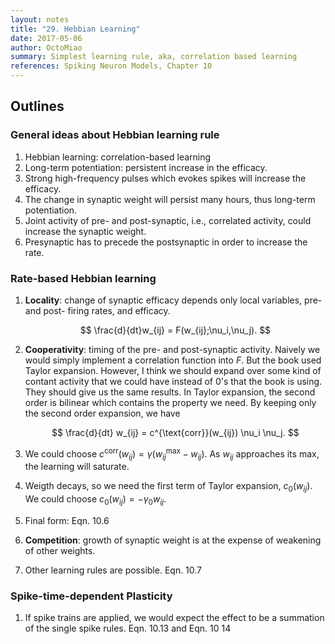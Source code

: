 ```yaml
---
layout: notes
title: "29. Hebbian Learning"
date: 2017-05-06
author: OctoMiao
summary: Simplest learning rule, aka, correlation based learning
references: Spiking Neuron Models, Chapter 10
---
```



## Outlines


### General ideas about Hebbian learning rule

1. Hebbian learning: correlation-based learning
2. Long-term potentiation: persistent increase in the efficacy.
3. Strong high-frequency pulses which evokes spikes will increase the efficacy.
4. The change in synaptic weight will persist many hours, thus long-term potentiation.
5. Joint activity of pre- and post-synaptic, i.e., correlated activity, could increase the synaptic weight.
6. Presynaptic has to precede the postsynaptic in order to increase the rate.

### Rate-based Hebbian learning

1. **Locality**: change of synaptic efficacy depends only local variables, pre- and post- firing rates, and efficacy.

   $$
   \frac{d}{dt}w_{ij} = F(w_{ij};\nu_i,\nu_j).
   $$

2. **Cooperativity**: timing of the pre- and post-synaptic activity. Naively we would simply implement a correlation function into $F$. But the book used Taylor expansion. However, I think we should expand over some kind of contant activity that we could have instead of 0's that the book is using. They should give us the same results. In Taylor expansion, the second order is bilinear which contains the property we need. By keeping only the second order expansion, we have

   $$
   \frac{d}{dt} w_{ij} = c^{\text{corr}}(w_{ij}) \nu_i \nu_j.
   $$

3. We could choose $c^{\text{corr}}(w_{ij}) = \gamma (w_{ij}^{\text{max}} - w_{ij})$. As $w_{ij}$ approaches its max, the learning will saturate.
4. Weigth decays, so we need the first term of Taylor expansion, $c_0(w_{ij})$. We could choose $c_0(w_{ij}) = - \gamma_0 w_{ij}$.
5. Final form: Eqn. 10.6
6. **Competition**: growth of synaptic weight is at the expense of weakening of other weights.
7. Other learning rules are possible. Eqn. 10.7


### Spike-time-dependent Plasticity

1. If spike trains are applied, we would expect the effect to be a summation of the single spike rules. Eqn. 10.13 and Eqn. 10 14
